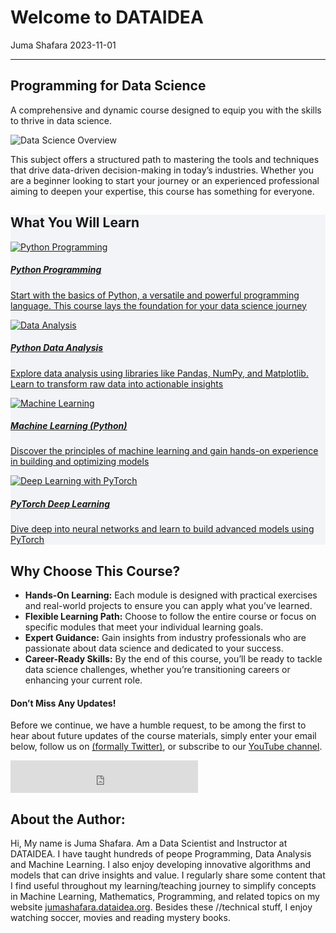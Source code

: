 # Welcome to DATAIDEA

Juma Shafara
2023-11-01

<!-- WARNING: THIS FILE WAS AUTOGENERATED! DO NOT EDIT! -->
<!-- Introduction Section -->
<section class="py-2 pt-0">
<hr/>

<div class="container">

<h1 class="text-center border-bottom-1">
Programming for Data Science
</h1>
<p class="text-center">
A comprehensive and dynamic course designed to equip you with the skills
to thrive in data science.
</p>

<div class="row">

<div class="col-md-6">

<img src="./assets/data_science.jpg" alt="Data Science Overview" class="img-fluid">

</div>

<div class="col-md-6">

<p>
This subject offers a structured path to mastering the tools and
techniques that drive data-driven decision-making in today’s industries.
Whether you are a beginner looking to start your journey or an
experienced professional aiming to deepen your expertise, this course
has something for everyone.
</p>

</div>

</div>

</div>

</section>
<!-- Course Modules Section -->
<section class="pt-2" style="background: #f3f4f7;">

<div class="container">

<h2 class="text-center mb-2">
What You Will Learn
</h2>

<div class="d-md-flex">

<a href="https://science.dataidea.org/Python/00_outline.html" class="mx-2 text-decoration-none">

<div class="card mb-4">

<img src="./assets/python_programming.jpg" class="card-img-top" alt="Python Programming">

<div class="card-body">

<h5 class="card-title fw-bold text-decoration-underline">
Python Programming
</h5>
<p class="card-text">
Start with the basics of Python, a versatile and powerful programming
language. This course lays the foundation for your data science journey
<i class="bi bi-box-arrow-up-right"></i>
</p>

</div>

</div>

</a>
<a href="https://science.dataidea.org/Python-Data-Analysis/outline.html" class="mx-2 text-decoration-none">

<div class="card mb-4">

<img src="./assets/python_data_analysis.jpg" class="card-img-top" alt="Data Analysis">

<div class="card-body">

<h5 class="card-title fw-bold text-decoration-underline">
Python Data Analysis
</h5>
<p class="card-text">
Explore data analysis using libraries like Pandas, NumPy, and
Matplotlib. Learn to transform raw data into actionable insights
<i class="bi bi-box-arrow-up-right"></i>
</p>

</div>

</div>

</a>

</div>

<div class="d-md-flex">

<a href="https://science.dataidea.org/Python-Data-Analysis/Week4-ML-Intro/41_overview_of_machine_learning.html" class="mx-2 text-decoration-none">

<div class="card mb-4">

<img src="./assets/python_machine_learning.jpg" class="card-img-top" alt="Machine Learning">

<div class="card-body">

<h5 class="card-title fw-bold text-decoration-underline">
Machine Learning (Python)
</h5>
<p class="card-text">
Discover the principles of machine learning and gain hands-on experience
in building and optimizing models
<i class="bi bi-box-arrow-up-right"></i>
</p>

</div>

</div>

</a>
<a href="https://science.dataidea.org/Pytorch-Deep-Learning/outline.html" class="mx-2 text-decoration-none">

<div class="card mb-4">

<img src="./assets/pytorch_deep_learning.jpg" class="card-img-top" alt="Deep Learning with PyTorch">

<div class="card-body">

<h5 class="card-title fw-bold text-decoration-underline">
PyTorch Deep Learning
</h5>
<p class="card-text">
Dive deep into neural networks and learn to build advanced models using
PyTorch <i class="bi bi-box-arrow-up-right"></i>
</p>

</div>

</div>

</a>

</div>

</div>

</section>
<!-- Why Choose Us Section -->
<section class="pt-2 pb-4">

<div class="container">

<h2 class="text-center">
Why Choose This Course?
</h2>
<ul class="list-group list-group-flush">
<li class="list-group-item">
<strong>Hands-On Learning:</strong> Each module is designed with
practical exercises and real-world projects to ensure you can apply what
you’ve learned.
</li>
<li class="list-group-item">
<strong>Flexible Learning Path:</strong> Choose to follow the entire
course or focus on specific modules that meet your individual learning
goals.
</li>
<li class="list-group-item">
<strong>Expert Guidance:</strong> Gain insights from industry
professionals who are passionate about data science and dedicated to
your success.
</li>
<li class="list-group-item">
<strong>Career-Ready Skills:</strong> By the end of this course, you’ll
be ready to tackle data science challenges, whether you’re transitioning
careers or enhancing your current role.
</li>
</ul>

</div>

</section>
<!-- Newsletter -->

<div class="newsletter">

<div class="newsletter-heading">

<h4>
<i class="bi bi-info-circle-fill"></i> Don’t Miss Any Updates!
</h4>

</div>

<div class="newsletter-body">

<p>
Before we continue, we have a humble request, to be among the first to
hear about future updates of the course materials, simply enter your
email below, follow us on
<a href="https://x.com/dataideaorg"><i class="bi bi-twitter-x"></i>
(formally Twitter)</a>, or subscribe to our
<a href="https://www.youtube.com/@dataidea-science"><i class="bi bi-youtube"></i>
YouTube channel</a>.
</p>
<iframe class="newsletter-frame" src="https://embeds.beehiiv.com/5fc7c425-9c7e-4e08-a514-ad6c22beee74?slim=true" data-test-id="beehiiv-embed" height="52" frameborder="0" scrolling="no">
</iframe>

</div>

</div>

<h2>
About the Author:
</h2>

Hi, My name is Juma Shafara. Am a Data Scientist and Instructor at
DATAIDEA. I have taught hundreds of peope Programming, Data Analysis and
Machine Learning. I also enjoy developing innovative algorithms and
models that can drive insights and value. I regularly share some content
that I find useful throughout my learning/teaching journey to simplify
concepts in Machine Learning, Mathematics, Programming, and related
topics on my website
[jumashafara.dataidea.org](https://jumashafara.dataidea.org). Besides
these //technical stuff, I enjoy watching soccer, movies and reading
mystery books.
